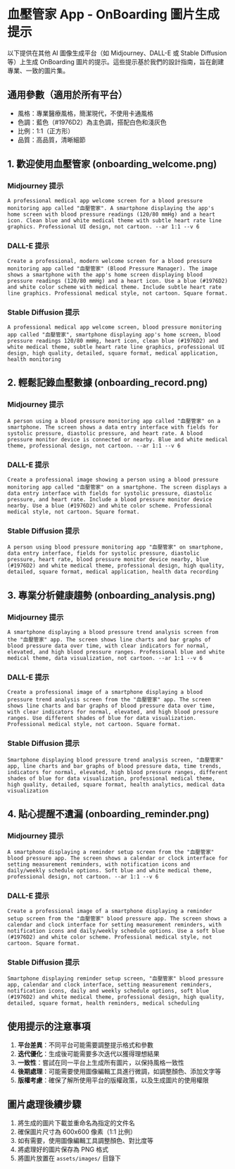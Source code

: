 # 血壓管家 App - OnBoarding 圖片生成提示

以下提供在其他 AI 圖像生成平台（如 Midjourney、DALL-E 或 Stable Diffusion 等）上生成 OnBoarding 圖片的提示。這些提示基於我們的設計指南，旨在創建專業、一致的圖片集。

## 通用參數（適用於所有平台）

- 風格：專業醫療風格，簡潔現代，不使用卡通風格
- 色調：藍色（#1976D2）為主色調，搭配白色和淺灰色
- 比例：1:1（正方形）
- 品質：高品質，清晰細節

## 1. 歡迎使用血壓管家 (onboarding_welcome.png)

### Midjourney 提示

```
A professional medical app welcome screen for a blood pressure monitoring app called "血壓管家". A smartphone displaying the app's home screen with blood pressure readings (120/80 mmHg) and a heart icon. Clean blue and white medical theme with subtle heart rate line graphics. Professional UI design, not cartoon. --ar 1:1 --v 6
```

### DALL-E 提示

```
Create a professional, modern welcome screen for a blood pressure monitoring app called "血壓管家" (Blood Pressure Manager). The image shows a smartphone with the app's home screen displaying blood pressure readings (120/80 mmHg) and a heart icon. Use a blue (#1976D2) and white color scheme with medical theme. Include subtle heart rate line graphics. Professional medical style, not cartoon. Square format.
```

### Stable Diffusion 提示

```
A professional medical app welcome screen, blood pressure monitoring app called "血壓管家", smartphone displaying app's home screen, blood pressure readings 120/80 mmHg, heart icon, clean blue (#1976D2) and white medical theme, subtle heart rate line graphics, professional UI design, high quality, detailed, square format, medical application, health monitoring
```

## 2. 輕鬆記錄血壓數據 (onboarding_record.png)

### Midjourney 提示

```
A person using a blood pressure monitoring app called "血壓管家" on a smartphone. The screen shows a data entry interface with fields for systolic pressure, diastolic pressure, and heart rate. A blood pressure monitor device is connected or nearby. Blue and white medical theme, professional design, not cartoon. --ar 1:1 --v 6
```

### DALL-E 提示

```
Create a professional image showing a person using a blood pressure monitoring app called "血壓管家" on a smartphone. The screen displays a data entry interface with fields for systolic pressure, diastolic pressure, and heart rate. Include a blood pressure monitor device nearby. Use a blue (#1976D2) and white color scheme. Professional medical style, not cartoon. Square format.
```

### Stable Diffusion 提示

```
A person using blood pressure monitoring app "血壓管家" on smartphone, data entry interface, fields for systolic pressure, diastolic pressure, heart rate, blood pressure monitor device nearby, blue (#1976D2) and white medical theme, professional design, high quality, detailed, square format, medical application, health data recording
```

## 3. 專業分析健康趨勢 (onboarding_analysis.png)

### Midjourney 提示

```
A smartphone displaying a blood pressure trend analysis screen from the "血壓管家" app. The screen shows line charts and bar graphs of blood pressure data over time, with clear indicators for normal, elevated, and high blood pressure ranges. Professional blue and white medical theme, data visualization, not cartoon. --ar 1:1 --v 6
```

### DALL-E 提示

```
Create a professional image of a smartphone displaying a blood pressure trend analysis screen from the "血壓管家" app. The screen shows line charts and bar graphs of blood pressure data over time, with clear indicators for normal, elevated, and high blood pressure ranges. Use different shades of blue for data visualization. Professional medical style, not cartoon. Square format.
```

### Stable Diffusion 提示

```
Smartphone displaying blood pressure trend analysis screen, "血壓管家" app, line charts and bar graphs of blood pressure data, time trends, indicators for normal, elevated, high blood pressure ranges, different shades of blue for data visualization, professional medical theme, high quality, detailed, square format, health analytics, medical data visualization
```

## 4. 貼心提醒不遺漏 (onboarding_reminder.png)

### Midjourney 提示

```
A smartphone displaying a reminder setup screen from the "血壓管家" blood pressure app. The screen shows a calendar or clock interface for setting measurement reminders, with notification icons and daily/weekly schedule options. Soft blue and white medical theme, professional design, not cartoon. --ar 1:1 --v 6
```

### DALL-E 提示

```
Create a professional image of a smartphone displaying a reminder setup screen from the "血壓管家" blood pressure app. The screen shows a calendar and clock interface for setting measurement reminders, with notification icons and daily/weekly schedule options. Use a soft blue (#1976D2) and white color scheme. Professional medical style, not cartoon. Square format.
```

### Stable Diffusion 提示

```
Smartphone displaying reminder setup screen, "血壓管家" blood pressure app, calendar and clock interface, setting measurement reminders, notification icons, daily and weekly schedule options, soft blue (#1976D2) and white medical theme, professional design, high quality, detailed, square format, health reminders, medical scheduling
```

## 使用提示的注意事項

1. **平台差異**：不同平台可能需要調整提示格式和參數
2. **迭代優化**：生成後可能需要多次迭代以獲得理想結果
3. **一致性**：嘗試在同一平台上生成所有圖片，以保持風格一致性
4. **後期處理**：可能需要使用圖像編輯工具進行微調，如調整顏色、添加文字等
5. **版權考慮**：確保了解所使用平台的版權政策，以及生成圖片的使用權限

## 圖片處理後續步驟

1. 將生成的圖片下載並重命名為指定的文件名
2. 確保圖片尺寸為 600x600 像素（1:1 比例）
3. 如有需要，使用圖像編輯工具調整顏色、對比度等
4. 將處理好的圖片保存為 PNG 格式
5. 將圖片放置在 `assets/images/` 目錄下
